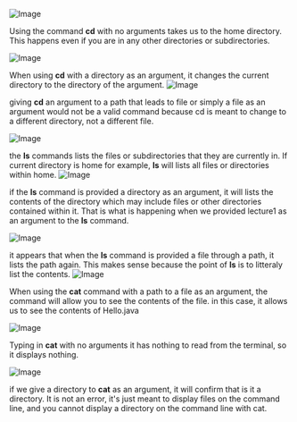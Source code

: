 ![Image](https://cdn.discordapp.com/attachments/974137838180380672/1196999964153364510/Screenshot_2024-01-11_at_9.06.21_AM.png?ex=65b9ac16&is=65a73716&hm=ac613cb613e028d5fd3733cbb29e8f6d9981005f57c4c5e91c9db57279c69afb&)

Using the command **cd** with no arguments takes us to the home directory. This happens even if you are in any other directories or subdirectories.

![Image](https://cdn.discordapp.com/attachments/974137838180380672/1196999964430192661/Screenshot_2024-01-11_at_9.06.31_AM.png?ex=65b9ac16&is=65a73716&hm=5053c5b059fc2b573d39393d6966c90c9fe6d9e9bc9b1fcc5c71ee0ecc21575d&)

When using **cd** with a directory as an argument, it changes the current directory to the directory of the argument. 
![Image](https://cdn.discordapp.com/attachments/974137838180380672/1196999964690235522/Screenshot_2024-01-11_at_9.06.38_AM.png?ex=65b9ac16&is=65a73716&hm=63b4eb601482a531085a94aadb770dbd82447dd7f99b1221a49ba3043806bf4e&)

giving **cd** an argument to a path that leads to file or simply a file as an argument would not be a valid command because cd is meant to change to a different directory, not a different file.

![Image](https://cdn.discordapp.com/attachments/974137838180380672/1196999964891553803/Screenshot_2024-01-11_at_9.08.04_AM.png?ex=65b9ac16&is=65a73716&hm=c6c7d7fa6cc36769c084cb1af8e9e9aa1ca2d34ad1da7742c5f3530a598393a7&)

the **ls** commands lists the files or subdirectories that they are currently in. If current directory is home for example, **ls** will lists all files or directories within home.
![Image](https://cdn.discordapp.com/attachments/974137838180380672/1196999965097087107/Screenshot_2024-01-11_at_9.08.19_AM.png?ex=65b9ac16&is=65a73716&hm=7301e624ee19f14ab603fead049e467af292df492590a4e90a679fc7ed687a7a&)

if the **ls** command is provided a directory as an argument, it will lists the contents of the directory which may include files or other directories contained within it. That is what is happening when we provided lecture1 as an argument to the **ls** command.

![Image](https://cdn.discordapp.com/attachments/974137838180380672/1196999965394878554/Screenshot_2024-01-11_at_9.08.55_AM.png?ex=65b9ac16&is=65a73716&hm=ebe23c6954b4827c360af71fa57542f49c794a44c6786f17d0e95e3ba59180f7&)

it appears that when the **ls** command is provided a file through a path, it lists the path again. This makes sense because the point of **ls** is to litteraly list the contents.
![Image](https://cdn.discordapp.com/attachments/974137838180380672/1197000003651112970/Screenshot_2024-01-11_at_9.12.35_AM.png?ex=65b9ac20&is=65a73720&hm=e316879ac120b71857646818e42146815d4d5537df086633b90b501a09ec2a58&)

When using the **cat** command with a path to a file as an argument, the command will allow you to see the contents of the file. in this case, it allows us to see the contents of Hello.java

![Image](https://cdn.discordapp.com/attachments/974137838180380672/1196999966317617173/Screenshot_2024-01-11_at_9.12.17_AM.png?ex=65b9ac17&is=65a73717&hm=9118927db0e9738bd4d70d9b5e61ed712b8c664a70aab129a3c448eada51b3e8&)

Typing in **cat** with no arguments it has nothing to read from the terminal, so it displays nothing.

![Image](https://cdn.discordapp.com/attachments/974137838180380672/1197000003441410109/Screenshot_2024-01-11_at_9.12.29_AM.png?ex=65b9ac20&is=65a73720&hm=bbe74e68bf6602017552ca4f7bba3756faccfbd762a2239fe2f17c483a069595&)

if we give a directory to **cat** as an argument, it will confirm that is it a directory. It is not an error, it's just meant to display files on the command line, and you cannot display a directory on the command line with cat.

